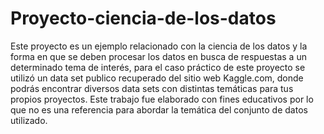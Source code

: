 # Proyecto-ciencia-de-los-datos
Este proyecto es un ejemplo relacionado con la ciencia de los datos y la forma en que se deben procesar los datos en busca de respuestas a un 
determinado tema de interés, para el caso práctico de este proyecto se utilizó un data set publico recuperado del sitio web Kaggle.com,
donde podrás encontrar diversos data sets con distintas temáticas para tus propios proyectos. 
Este trabajo fue elaborado con fines educativos por lo que no es una referencia para abordar la temática del conjunto de datos utilizado.  
